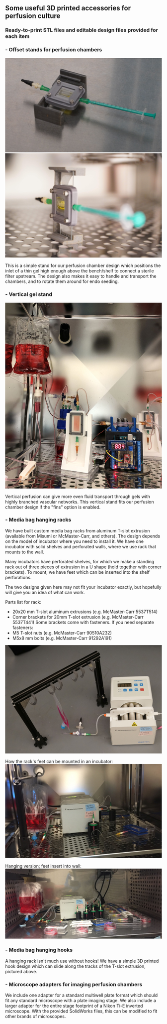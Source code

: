 ## Some useful 3D printed accessories for perfusion culture
### Ready-to-print STL files and editable design files provided for each item

### - Offset stands for perfusion chambers
![Offset](Offset_horz.JPG)
![Offset2](Offset_vert.JPG)

This is a simple stand for our perfusion chamber design which positions the inlet of a thin gel high enough above the bench/shelf to connect a sterile filter upstream. The design also makes it easy to handle and transport the chambers, and to rotate them around for endo seeding.

### - Vertical gel stand
![Vert stand](VerticalStand.JPG)

Vertical perfusion can give more even fluid transport through gels with highly branched vascular networks. This vertical stand fits our perfusion chamber design if the "fins" option is enabled.

### - Media bag hanging racks

We have built custom media bag racks from aluminum T-slot extrusion (available from Misumi or McMaster-Carr, and others). The design depends on the model of incubator where you need to install it. We have one incubator with solid shelves and perforated walls, where we use rack that mounts to the wall. 

Many incubators have perforated shelves, for which we make a standing rack out of three pieces of extrusion in a U shape (hold together with corner brackets). To mount, we have feet which can be inserted into the shelf perforations. 

The two designs given here may not fit your incubator exactly, but hopefully will give you an idea of what can work.

Parts list for rack:
- 20x20 mm T-slot aluminum extrusions (e.g. McMaster-Carr 5537T514)
- Corner brackets for 20mm T-slot extrusion (e.g. McMaster-Carr 5537T441)
Some brackets come with fasteners. If you need separate fasteners:
- M5 T-slot nuts (e.g. McMaster-Carr 90510A232)
- M5x8 mm bolts (e.g. McMaster-Carr 91292A191)

![StandingRack](StandingRack.jpg)

How the rack's feet can be mounted in an incubator:
![StandingRack](StandingRack_inincubator.JPG)

Hanging version; feet insert into wall:
![HangingRack](HangingRack.JPG)


### - Media bag hanging hooks

A hanging rack isn't much use without hooks! We have a simple 3D printed hook design which can slide along the tracks of the T-slot extrusion, pictured above.


### - Microscope adapters for imaging perfusion chambers

We include one adapter for a standard multiwell plate format which should fit any standard microscope with a plate imaging stage. We also include a larger adapter for the entire stage footprint of a Nikon Ti-E inverted microscope. With the provided SolidWorks files, this can be modified to fit other brands of microscopes.